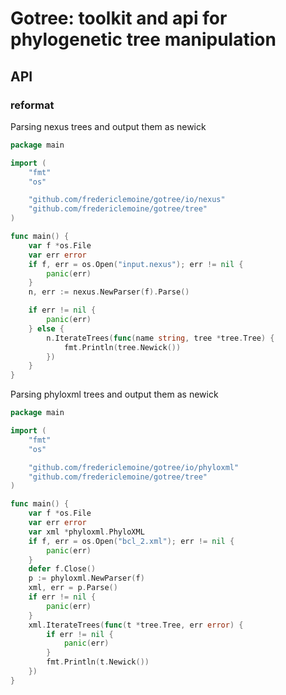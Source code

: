 # Gotree: toolkit and api for phylogenetic tree manipulation

## API

### reformat

Parsing nexus trees and output them as newick

```go
package main

import (
	"fmt"
	"os"

	"github.com/fredericlemoine/gotree/io/nexus"
	"github.com/fredericlemoine/gotree/tree"
)

func main() {
	var f *os.File
	var err error
	if f, err = os.Open("input.nexus"); err != nil {
		panic(err)
	}
	n, err := nexus.NewParser(f).Parse()

	if err != nil {
		panic(err)
	} else {
		n.IterateTrees(func(name string, tree *tree.Tree) {
			fmt.Println(tree.Newick())
		})
	}
}
```

Parsing phyloxml trees and output them as newick

```go
package main

import (
	"fmt"
	"os"

	"github.com/fredericlemoine/gotree/io/phyloxml"
	"github.com/fredericlemoine/gotree/tree"
)

func main() {
	var f *os.File
	var err error
	var xml *phyloxml.PhyloXML
	if f, err = os.Open("bcl_2.xml"); err != nil {
		panic(err)
	}
	defer f.Close()
	p := phyloxml.NewParser(f)
	xml, err = p.Parse()
	if err != nil {
		panic(err)
	}
	xml.IterateTrees(func(t *tree.Tree, err error) {
		if err != nil {
			panic(err)
		}
		fmt.Println(t.Newick())
	})
}
```
